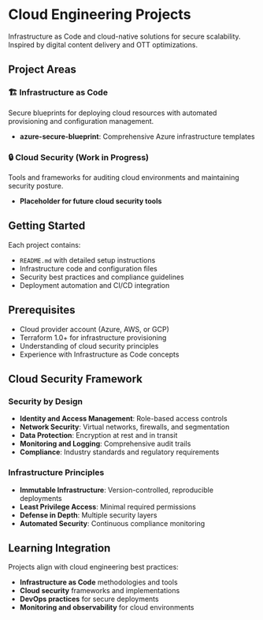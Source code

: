 # Cloud Engineering Projects

Infrastructure as Code and cloud-native solutions for secure scalability. Inspired by digital content delivery and OTT optimizations.

## Project Areas

### 🏗️ Infrastructure as Code
Secure blueprints for deploying cloud resources with automated provisioning and configuration management.
- **azure-secure-blueprint**: Comprehensive Azure infrastructure templates

### 🔒 Cloud Security (Work in Progress)
Tools and frameworks for auditing cloud environments and maintaining security posture.
- **Placeholder for future cloud security tools**

## Getting Started

Each project contains:
- `README.md` with detailed setup instructions
- Infrastructure code and configuration files
- Security best practices and compliance guidelines
- Deployment automation and CI/CD integration

## Prerequisites

- Cloud provider account (Azure, AWS, or GCP)
- Terraform 1.0+ for infrastructure provisioning
- Understanding of cloud security principles
- Experience with Infrastructure as Code concepts

## Cloud Security Framework

### Security by Design
- **Identity and Access Management**: Role-based access controls
- **Network Security**: Virtual networks, firewalls, and segmentation
- **Data Protection**: Encryption at rest and in transit
- **Monitoring and Logging**: Comprehensive audit trails
- **Compliance**: Industry standards and regulatory requirements

### Infrastructure Principles
- **Immutable Infrastructure**: Version-controlled, reproducible deployments
- **Least Privilege Access**: Minimal required permissions
- **Defense in Depth**: Multiple security layers
- **Automated Security**: Continuous compliance monitoring

## Learning Integration

Projects align with cloud engineering best practices:
- **Infrastructure as Code** methodologies and tools
- **Cloud security** frameworks and implementations
- **DevOps practices** for secure deployments
- **Monitoring and observability** for cloud environments